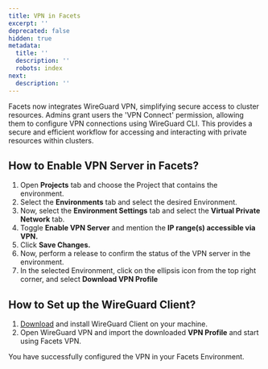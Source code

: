 ```yaml
---
title: VPN in Facets
excerpt: ''
deprecated: false
hidden: true
metadata:
  title: ''
  description: ''
  robots: index
next:
  description: ''
---
```

Facets now integrates WireGuard VPN, simplifying secure access to cluster resources. Admins grant users the 'VPN Connect' permission, allowing them to configure VPN connections using WireGuard CLI. This provides a secure and efficient workflow for accessing and interacting with private resources within clusters.

## How to Enable VPN Server in Facets?

1. Open **Projects** tab and choose the Project that contains the environment.
2. Select the **Environments** tab and select the desired Environment.
3. Now, select the **Environment Settings** tab and select the **Virtual Private Network** tab.
4. Toggle **Enable VPN Server** and mention the **IP range(s) accessible via VPN.**
5. Click **Save Changes.**
6. Now, perform a release to confirm the status of the VPN server in the environment.
7. In the selected Environment, click on the ellipsis icon from the top right corner, and select **Download VPN Profile**

## How to Set up the WireGuard Client?

1. [Download](https://www.wireguard.com/install/) and install WireGuard Client on your machine.
2. Open WireGuard VPN and import the downloaded **VPN Profile** and start using Facets VPN.

You have successfully configured the VPN in your Facets Environment.
